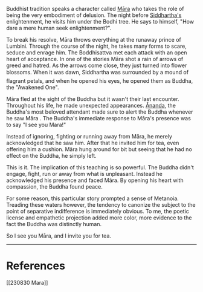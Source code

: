   

Buddhist tradition speaks a character called [Māra](https://en.wikipedia.org/wiki/Mara_(demon)) who takes the role of being the very embodiment of delusion. The night before [Siddhartha's](https://en.wikipedia.org/wiki/The_Buddha) enlightenment, he visits him under the Bodhi tree. He says to himself, "How dare a mere human seek enlightenment?". 

To break his resolve, Māra throws everything at the runaway prince of Lumbini. Through the course of the night, he takes many forms to scare, seduce and enrage him. The Boddhisattva met each attack with an open heart of acceptance. In one of the stories Māra shot a rain of arrows of greed and hatred. As the arrows come close, they just turned into flower blossoms. When it was dawn, Siddhartha was surrounded by a mound of flagrant petals, and when he opened his eyes, he opened them as Buddha, the "Awakened One". 

Māra fled at the sight of the Buddha but it wasn't their last encounter. Throughout his life, he made unexpected appearances. [Ānanda](https://en.wikipedia.org/wiki/%C4%80nanda), the Buddha's most beloved attendant made sure to alert the Buddha whenever he saw Māra . The Buddha's immediate response to Māra's presence was to say "I see you Mara!"

Instead of ignoring, fighting or running away from Māra, he merely acknowledged that he saw him. After that he invited him for tea, even offering him a cushion. Māra hung around for bit but seeing that he had no effect on the Buddha, he simply left. 

This is it. The implication of this teaching is so powerful. The Buddha didn't engage, fight, run or away from what is unpleasant. Instead he acknowledged his presence and faced Māra. By opening his heart with compassion, the Buddha found peace. 

For some reason, this particular story prompted a sense of Metanoia. Treading these waters however, the tendency to canonize the subject to the point of separative indifference is immediately obvious. To me, the poetic license and empathetic projection added more color, more evidence to the fact the Buddha was distinctly human. 

So I see you Māra, and I invite you for tea. 

---

# References
[[230830 Mara]]